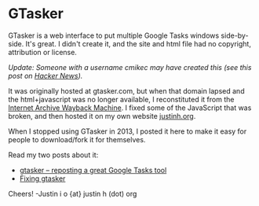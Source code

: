 GTasker
=======

GTasker is a web interface to put multiple Google Tasks windows side-by-side. It's great. I didn't create it, and the site and html file had no copyright, attribution or license. 

*Update: Someone with a username *cmikec* may have created this (see this post on [Hacker News](https://news.ycombinator.com/item?id=2278860)).*

It was originally hosted at gtasker.com, but when that domain lapsed and the html+javascript was no longer available, I reconstituted it from the [Internet Archive Wayback Machine](https://archive.org/web/). I fixed some of the JavaScript that was broken, and then hosted it on my own website [justinh.org](http://justinh.org).

When I stopped using GTasker in 2013, I posted it here to make it easy for people to download/fork it for themselves. 

Read my two posts about it:
* [gtasker – reposting a great Google Tasks tool](http://justinh.org/2012/03/26/gtasker-reposting-a-great-google-tasks-tool/)
* [Fixing gtasker](http://justinh.org/2013/01/26/fixing-gtasker/)

Cheers!
-Justin
i o {at} justin h (dot) org

